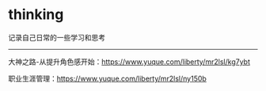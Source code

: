 # thinking
记录自己日常的一些学习和思考

<hr/>

大神之路-从提升角色感开始：https://www.yuque.com/liberty/mr2lsl/kg7ybt

职业生涯管理：https://www.yuque.com/liberty/mr2lsl/ny150b
